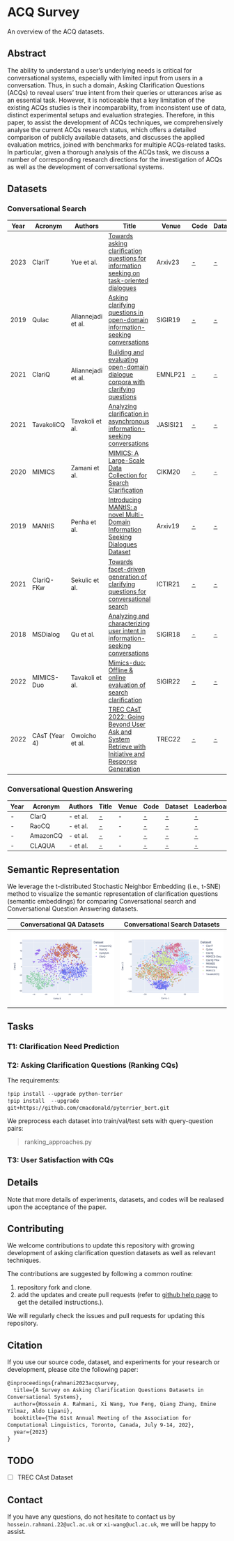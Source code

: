 # ACQ Survey

An overview of the ACQ datasets.

## Abstract
The ability to understand a user’s underlying needs is critical for conversational systems, especially with limited input from users in a conversation. Thus, in such a domain, Asking Clarification Questions (ACQs) to reveal users’ true intent from their queries or utterances arise as an essential task. However, it is noticeable that a key limitation of the existing ACQs studies is their incomparability, from inconsistent use of data, distinct experimental setups and evaluation strategies. Therefore, in this paper, to assist the development of ACQs techniques, we comprehensively analyse the current ACQs research status, which offers a detailed comparison of publicly available datasets, and discusses the applied evaluation metrics, joined with benchmarks for multiple ACQs-related tasks. In particular, given a thorough analysis of the ACQs task, we discuss a number of corresponding research directions for the investigation of ACQs as well as the development of conversational systems.

## Datasets

### Conversational Search
| Year | Acronym | Authors | Title | Venue | Code | Dataset | Leaderboard |
|------|-------|------|------|------|-------|-------|-------|
| 2023 | ClariT | Yue et al. | [Towards asking clarification questions for information seeking on task-oriented dialogues](https://arxiv.org/abs/2305.13690)| Arxiv23 | [-](-) | [-](-) | [-]()
| 2019 | Qulac | Aliannejadi et al. | [Asking clarifying questions in open-domain information-seeking conversations](https://dl.acm.org/doi/abs/10.1145/3331184.3331265)| SIGIR19 | [-](-) | [-](-) | [-]()
| 2021 | ClariQ | Aliannejadi et al. | [Building and evaluating open-domain dialogue corpora with clarifying questions](https://aclanthology.org/2021.emnlp-main.367)| EMNLP21 | [-](-) | [-](-) | [-]()
| 2021 | TavakoliCQ | Tavakoli et al. | [Analyzing clarification in asynchronous information-seeking conversations](https://asistdl.onlinelibrary.wiley.com/doi/full/10.1002/asi.24562?casa_token=9VJi9ZHbwDYAAAAA%3AVgmUTd3TN7q9-YTvoXyTO4gb1KApVXdnUXU8_GpaFnNjINF-bXlJuV4KDIHXbv_PjqEOVv-MVddX5g)| JASISI21 | [-](-) | [-](-) | [-]()
| 2020 | MIMICS | Zamani et al. | [MIMICS: A Large-Scale Data Collection for Search Clarification](https://dl.acm.org/doi/abs/10.1145/3340531.3412772)| CIKM20 | [-](-) | [-](-) | [-]()
| 2019 | MANtIS | Penha et al. | [Introducing MANtIS: a novel Multi-Domain Information Seeking Dialogues Dataset](https://arxiv.org/abs/1912.04639)| Arxiv19 | [-](-) | [-](-) | [-]()
| 2021 | ClariQ-FKw | Sekulic et al. | [Towards facet-driven generation of clarifying questions for conversational search](https://dl.acm.org/doi/pdf/10.1145/3471158.3472257?casa_token=3Cuhuj31xP0AAAAA:DI8BDyMDvSDM4o-IACdLgHPltL2pNnRq2u0O0LbthY1HbC7r5fG5wg71sULxqbUvk5V0PO3fjFU)| ICTIR21 | [-](-) | [-](-) | [-]()
| 2018 | MSDialog | Qu et al. | [Analyzing and characterizing user intent in information-seeking conversations](https://dl.acm.org/doi/pdf/10.1145/3209978.3210124)| SIGIR18 | [-](-) | [-](-) | [-]()
| 2022 | MIMICS-Duo | Tavakoli et al. | [Mimics-duo: Offline & online evaluation of search clarification](https://dl.acm.org/doi/pdf/10.1145/3477495.3531750?casa_token=qdi5wVFWLncAAAAA:RcbL3JVfaF6SlJeN8ok_RbB_zS_0Igl5gcZf4VefVQj23ukeup3KjkcjDX64L-FG3CUrqCRN9Tc)| SIGIR22 | [-](-) | [-](-) | [-]()
|2022 |CAsT (Year 4)|Owoicho et al.|[TREC CAsT 2022: Going Beyond User Ask and System Retrieve with Initiative and Response Generation](https://trec.nist.gov/pubs/trec31/papers/Overview_cast.pdf)|TREC22|[-](-)|[-](-)|[-]()

### Conversational Question Answering
| Year | Acronym | Authors | Title | Venue | Code | Dataset | Leaderboard |
|------|-------|------|------|------|-------|-------|-------|
| - | ClarQ | - et al. | [-](-)| - | [-](-) | [-](-) | [-]()
| - | RaoCQ | - et al. | [-](-)| - | [-](-) | [-](-) | [-]()
| - | AmazonCQ | - et al. | [-](-)| - | [-](-) | [-](-) | [-]()
| - | CLAQUA | - et al. | [-](-)| - | [-](-) | [-](-) | [-]()

## Semantic Representation
We leverage the t-distributed Stochastic Neighbor Embedding (i.e., t-SNE) method to visualize the semantic representation of clarification questions (semantic embeddings) for comparing Conversational search and Conversational Question Answering datasets.

Conversational QA Datasets         |  Conversational Search Datasets
:-------------------------:|:-------------------------:
![](./figures/tsne_convqa_datasets.png)  |  ![](./figures/tsne_convsearch_datasets.png)

## Tasks

### T1: Clarification Need Prediction

### T2: Asking Clarification Questions (Ranking CQs)

The requirements:
```
!pip install --upgrade python-terrier
!pip install  --upgrade git+https://github.com/cmacdonald/pyterrier_bert.git
```

We preprocess each dataset into train/val/test sets with query-question pairs:

> ranking_approaches.py

### T3: User Satisfaction with CQs

## Details

Note that more details of experiments, datasets, and codes will be realased upon the acceptance of the paper. 

## Contributing

We welcome contributions to update this repository with growing development of asking clarification question datasets as well as relevant techniques. 

The contributions are suggested by following a common routine:
1. repository fork and clone.
2. add the updates and create pull requests (refer to [github help page](https://docs.github.com/en/pull-requests/collaborating-with-pull-requests/proposing-changes-to-your-work-with-pull-requests/creating-a-pull-request) to get the detailed instructions.).

We will regularly check the issues and pull requests for updating this repository.

## Citation
If you use our source code, dataset, and experiments for your research or development, please cite the following paper:

```
@inproceedings{rahmani2023acqsurvey,
  title={A Survey on Asking Clarification Questions Datasets in Conversational Systems},
  author={Hossein A. Rahmani, Xi Wang, Yue Feng, Qiang Zhang, Emine Yilmaz, Aldo Lipani},
  booktitle={The 61st Annual Meeting of the Association for Computational Linguistics, Toronto, Canada, July 9-14, 202},
  year={2023}
}
```
## TODO

- [ ] TREC CAst Dataset

## Contact
If you have any questions, do not hesitate to contact us by `hossein.rahmani.22@ucl.ac.uk` or `xi-wang@ucl.ac.uk`, we will be happy to assist.
